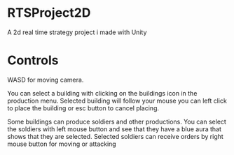 # RTSProject2D
 A 2d real time strategy project i made with Unity

# Controls
WASD for moving camera.

You can select a building with clicking on the buildings icon in the production menu.
Selected building will follow your mouse you can left click to place the building or esc button to cancel placing.

Some buildings can produce soldiers and other productions.
You can select the soldiers with left mouse button and see that they have a blue aura that shows that they are selected.
Selected soldiers can receive orders by right mouse button for moving or attacking
